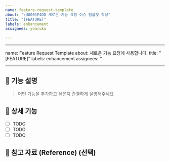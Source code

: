 ```yaml
---
name: feature-request-template
about: "\U0001F4DD 새로운 기능 요청 이슈 템플릿 작성"
title: "[FEATURE]"
labels: enhancement
assignees: yoaruku

---
```


---
name: Feature Request Template
about: 새로운 기능 요청에 사용합니다.
title: "[FEATURE]"
labels: enhancement
assignees: ''

---

## 📌 기능 설명
> 어떤 기능을 추가하고 싶은지 간결하게 설명해주세요

## 📌 상세 기능
- [ ] TODO
- [ ] TODO
- [ ] TODO 

## 📌 참고 자료 (Reference) (선택)
